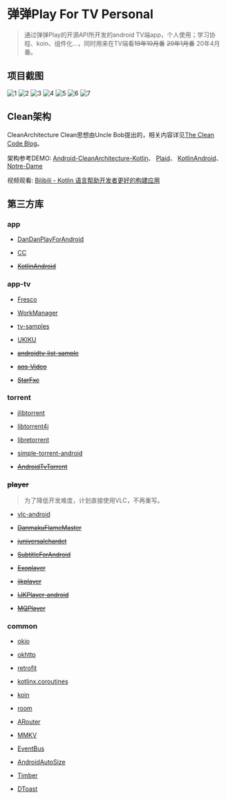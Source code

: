 # 弹弹Play For TV Personal

> 通过弹弹Play的开源API所开发的android TV端app，个人使用；学习协程、koin、组件化...，同时用来在TV端看~~19年10月番~~ ~~20年1月番~~ 20年4月番。

## 项目截图

![1](https://gitee.com/seduce/img/raw/master/markdown/device-2020-02-04-145554.webp)
![2](https://gitee.com/seduce/img/raw/master/markdown/device-2020-02-04-145416.webp)
![3](https://gitee.com/seduce/img/raw/master/markdown/device-2020-02-04-145451.webp)
![4](https://gitee.com/seduce/img/raw/master/markdown/device-2020-02-04-145718.webp)
![5](https://gitee.com/seduce/img/raw/master/markdown/device-2020-02-04-145736.webp)
![6](https://gitee.com/seduce/img/raw/master/markdown/device-2020-02-04-145341.webp)
![7](https://gitee.com/seduce/img/raw/master/markdown/device-2020-02-06-210626.webp)

## Clean架构

CleanArchitecture
Clean思想由Uncle Bob提出的，相关内容详见[The Clean Code Blog](https://blog.cleancoder.com/uncle-bob/2012/08/13/the-clean-architecture.html)。  

架构参考DEMO:
[Android-CleanArchitecture-Kotlin](https://github.com/android10/Android-CleanArchitecture-Kotlin)、
[Plaid](https://github.com/android/plaid)、
[KotlinAndroid](https://github.com/guofudong/KotlinAndroid)、
[Notre-Dame](https://github.com/ApplETS/Notre-Dame)

视频观看:
[Bilibili - Kotlin 语言帮助开发者更好的构建应用](https://www.bilibili.com/video/av70762038)

## 第三方库

### app

* [DanDanPlayForAndroid](https://github.com/xyoye/DanDanPlayForAndroid)

* [CC](https://github.com/luckybilly/CC)

* [~~KotlinAndroid~~](https://github.com/guofudong/KotlinAndroid)

### app-tv

* [Fresco](https://github.com/facebook/fresco)

* [WorkManager](https://developer.android.google.cn/topic/libraries/architecture/workmanager)

* [tv-samples](https://github.com/android/tv-samples)

* [UKIKU](https://github.com/jordyamc/UKIKU)

* [~~androidtv-list-sample~~](https://github.com/androidmunich/androidtv-list-sample)

* [~~aos-Video~~](https://github.com/archos-sa/aos-Video)

* [~~StarFxc~~](https://github.com/leginigel/StarFxc)

### torrent

* [jlibtorrent](https://github.com/frostwire/frostwire-jlibtorrent)

* [libtorrent4j](https://github.com/aldenml/libtorrent4j)

* [libretorrent](https://github.com/proninyaroslav/libretorrent)

* [simple-torrent-android](https://github.com/masterwok/simple-torrent-android)

* [~~AndroidTvTorrent~~](https://github.com/zh79325/AndroidTvTorrent)

### ~~player~~

> 为了降低开发难度，计划直接使用VLC，不再重写。

* [vlc-android](https://github.com/videolan/vlc-android)

* [~~DanmakuFlameMaster~~](https://github.com/bilibili/DanmakuFlameMaster)

* [~~juniversalchardet~~](https://github.com/albfernandez/juniversalchardet)

* [~~SubtitleForAndroid~~](https://github.com/averyzhong/SubtitleForAndroid)

* [~~Exoplayer~~](https://github.com/google/ExoPlayer)

* [~~ijkplayer~~](https://github.com/bilibili/ijkplayer)

* [~~IJKPlayer-android~~](https://github.com/DyncKathline/IJKPlayer-android)

* [~~MQPlayer~~](https://github.com/joffychim/MQPlayer)

### common

* [okio](https://github.com/square/okio)

* [okhttp](https://github.com/square/okhttp)

* [retrofit](https://github.com/square/retrofi)

* [kotlinx.coroutines](https://github.com/Kotlin/kotlinx.coroutines)

* [koin](https://github.com/InsertKoinIO/koin)

* [room](https://developer.android.com/training/data-storage/room)

* [ARouter](https://github.com/alibaba/ARouter)

* [MMKV](https://github.com/Tencent/MMKV)

* [EventBus](https://github.com/greenrobot/EventBus)

* [AndroidAutoSize](https://github.com/JessYanCoding/AndroidAutoSize)

* [Timber](https://github.com/naman14/Timber)

* [DToast](https://github.com/Dovar66/DToast)
